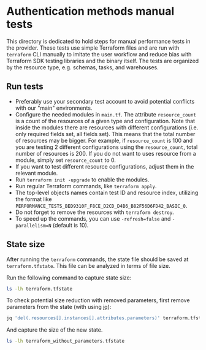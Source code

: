 # Authentication methods manual tests

This directory is dedicated to hold steps for manual performance tests in the provider. These tests use simple Terraform files and are run with `terraform` CLI manually to imitate the user workflow and reduce bias with Terraform SDK testing libraries and the binary itself.
The tests are organized by the resource type, e.g. schemas, tasks, and warehouses.

## Run tests

- Preferably use your secondary test account to avoid potential conflicts with our "main" environments.
- Configure the needed modules in `main.tf`. The attribute `resource_count` is a count of the resources of a given type and configuration. Note that inside the modules there are resources with different configurations (i.e. only required fields set, all fields set). This means that the total number of resources may be bigger. For example, if `resource_count` is 100 and you are testing 2 different configurations using the `resource_count`, total number of resources is 200. If you do not want to uses resource from a module, simply set `resource_count` to 0.
- If you want to test different resource configurations, adjust them in the relevant module.
- Run `terraform init -upgrade` to enable the modules.
- Run regular Terraform commands, like `terraform apply`.
- The top-level objects names contain test ID and resource index, utilizing the format like `PERFORMANCE_TESTS_BED9310F_F8CE_D2CD_D4B6_B82F56D6FD42_BASIC_0`.
- Do not forget to remove the resources with `terraform destroy`.
- To speed up the commands, you can use `-refresh=false` and `-parallelism=N` (default is 10).

## State size

After running the `terraform` commands, the state file should be saved at `terraform.tfstate`. This file can be analyzed in terms of file size.

Run the following command to capture state size:

```bash
ls -lh terraform.tfstate
```

To check potential size reduction with removed parameters, first remove parameters from the state (with using [jq](https://github.com/jqlang/jq)):

```bash
jq 'del(.resources[].instances[].attributes.parameters)' terraform.tfstate > terraform_without_parameters.tfstate
```

And capture the size of the new state.

```bash
ls -lh terraform_without_parameters.tfstate
```
